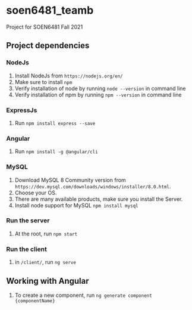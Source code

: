 # soen6481_teamb
Project for SOEN6481 Fall 2021

## Project dependencies

### NodeJs

1. Install NodeJs from `https://nodejs.org/en/`
1. Make sure to install `npm`
1. Verify installation of node by running `node --version` in command line
1. Verify installation of npm by running `npm --version` in command line

### ExpressJs

1. Run `npm install express --save`

### Angular

1. Run `npm install -g @angular/cli`

### MySQL

1. Download MySQL 8 Community version from `https://dev.mysql.com/downloads/windows/installer/8.0.html`. 
1. Choose your OS.
1. There are many available products, make sure you install the Server.
1. Install node support for MySQL `npm install mysql`

### Run the server
1. At the root, run `npm start`

### Run the client
1. in `/client/`, run `ng serve`

## Working with Angular

1. To create a new component, run `ng generate component {componentName}`

